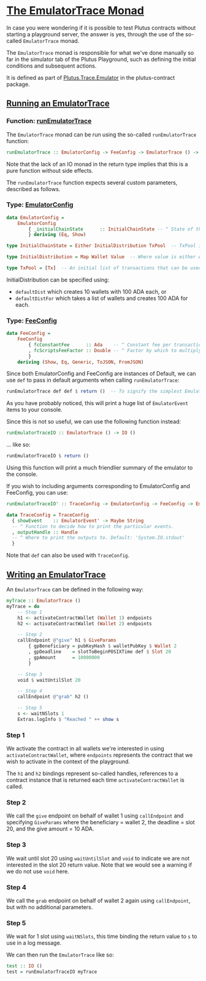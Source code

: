 # [The EmulatorTrace Monad](https://youtu.be/g4lvA14I-Jg?t=5340)

In case you were wondering if it is possible to test Plutus contracts without starting a playground server, the answer is yes, through the use of the so-called `EmulatorTrace` monad.

The `EmulatorTrace` monad is responsible for what we've done manually so far in the simulator tab of the Plutus Playground, such as defining the initial conditions and subsequent actions.

It is defined as part of [Plutus.Trace.Emulator](https://play.marlowe-finance.io/doc/haddock/plutus-contract/html/Plutus-Trace-Emulator.html) in the plutus-contract package.

## [Running an EmulatorTrace](https://youtu.be/g4lvA14I-Jg?t=5500)

### Function: [runEmulatorTrace](https://youtu.be/g4lvA14I-Jg?t=5500)

The `EmulatorTrace` monad can be run using the so-called `runEmulatorTrace` function:

```haskell
runEmulatorTrace :: EmulatorConfig -> FeeConfig -> EmulatorTrace () -> ([EmulatorEvent], Maybe EmulatorErr, EmulatorState)
```

Note that the lack of an IO monad in the return type implies that this  is a pure function without side effects.

The `runEmulatorTrace` function expects several custom parameters, described as follows.

### Type: [EmulatorConfig](https://youtu.be/g4lvA14I-Jg?t=5540)

```haskell
data EmulatorConfig =
    EmulatorConfig
        { _initialChainState      :: InitialChainState -- ^ State of the blockchain at the beginning of the simulation. Can be given as a map of funds to wallets, or as a block of transactions.
        } deriving (Eq, Show)

type InitialChainState = Either InitialDistribution TxPool  -- TxPool is now Block

type InitialDistribution = Map Wallet Value  -- Where value is either ADA or native tokens

type TxPool = [Tx]  -- An initial list of transactions that can be used in place of InitialDistribution
```

InitialDistribution can be specified using:

- `defaultDist` which creates 10 wallets with 100 ADA each, or
- `defaultDistFor` which takes a list of wallets and creates 100 ADA for each.

### Type: [FeeConfig](https://youtu.be/g4lvA14I-Jg?t=5770)

```haskell
data FeeConfig =
    FeeConfig
        { fcConstantFee      :: Ada    -- ^ Constant fee per transaction in lovelace
        , fcScriptsFeeFactor :: Double -- ^ Factor by which to multiply the size-dependent scripts fee
        }
    deriving (Show, Eq, Generic, ToJSON, FromJSON)
```

Since both EmulatorConfig and FeeConfig are instances of Default, we can use `def` to pass in default arguments when calling `runEmulatorTrace`:

```haskell
runEmulatorTrace def def $ return ()  -- To signify the simplest EmulatorTrace we can write
```

As you have probably noticed, this will print a huge list of `EmulatorEvent` items to your console.

Since this is not so useful, we can use the following function instead:

```haskell
runEmulatorTraceIO :: EmulatorTrace () -> IO ()
```
... like so:

```haskell
runEmulatorTraceIO $ return ()
```

Using this function will print a much friendlier summary of the emulator to the console.

If you wish to including arguments corresponding to EmulatorConfig and FeeConfig, you can use:

```haskell
runEmulatorTraceIO' :: TraceConfig -> EmulatorConfig -> FeeConfig -> EmulatorTrace () -> IO ()

data TraceConfig = TraceConfig
  { showEvent    :: EmulatorEvent' -> Maybe String
  -- ^ Function to decide how to print the particular events.
  , outputHandle :: Handle
  -- ^ Where to print the outputs to. Default: 'System.IO.stdout'
  }
```

Note that `def` can also be used with `TraceConfig`.

## [Writing an EmulatorTrace](https://youtu.be/g4lvA14I-Jg?t=6290)

An `EmulatorTrace` can be defined in the following way:

```haskell
myTrace :: EmulatorTrace ()
myTrace = do
    -- Step 1
    h1 <- activateContractWallet (Wallet 1) endpoints
    h2 <- activateContractWallet (Wallet 2) endpoints

    -- Step 2
    callEndpoint @"give" h1 $ GiveParams
        { gpBeneficiary = pubKeyHash $ walletPubKey $ Wallet 2
        , gpDeadline    = slotToBeginPOSIXTime def $ Slot 20
        , gpAmount      = 10000000
        }

    -- Step 3
    void $ waitUntilSlot 20

    -- Step 4
    callEndpoint @"grab" h2 ()

    -- Step 5
    s <- waitNSlots 1
    Extras.logInfo $ "Reached " ++ show s
```

### Step 1

We activate the contract in all wallets we're interested in using `activateContractWallet`, where `endpoints` represents the contract that we wish to activate in the context of the playground.

The `h1` and `h2` bindings represent so-called handles, references to a contract instance that is returned each time `activateContractWallet` is called.

### Step 2

We call the `give` endpoint on behalf of wallet 1 using `callEndpoint` and specifying `GiveParams` where the beneficiary = wallet 2, the deadline = slot 20, and the give amount = 10 ADA.

### Step 3

We wait until slot 20 using `waitUntilSlot` and `void` to indicate we are not interested in the slot 20 return value. Note that we would see a warning if we do not use `void` here.

### Step 4

We call the `grab` endpoint on behalf of wallet 2 again using `callEndpoint`, but with no additional parameters.

### Step 5

We wait for 1 slot using `waitNSlots`, this time binding the return value to `s` to use in a log message.

We can then run the `EmulatorTrace` like so:

```haskell
test :: IO ()
test = runEmulatorTraceIO myTrace
```
